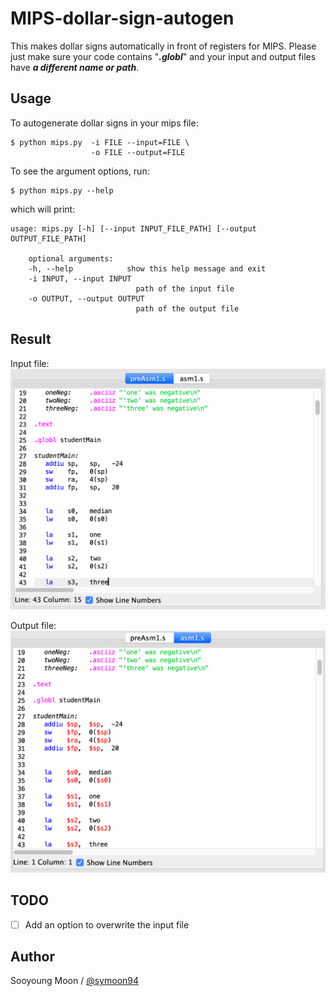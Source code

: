 # MIPS-dollar-sign-autogen

This makes dollar signs automatically in front of registers for MIPS. Please just make sure your code contains "___.globl___" and your input and output files have ___a different name or path___.

## Usage

To autogenerate dollar signs in your mips file:

    $ python mips.py  -i FILE --input=FILE \
                      -o FILE --output=FILE 

To see the argument options, run:

    $ python mips.py --help

which will print:

    usage: mips.py [-h] [--input INPUT_FILE_PATH] [--output OUTPUT_FILE_PATH]

        optional arguments:
        -h, --help            show this help message and exit
        -i INPUT, --input INPUT
                                path of the input file
        -o OUTPUT, --output OUTPUT
                                path of the output file


## Result

Input file:
![Result1](assets/preasm.png)

Output file:
![Result2](assets/asm.png)

## TODO
- [ ] Add an option to overwrite the input file

## Author

Sooyoung Moon / [@symoon94](https://www.facebook.com/msy0128) 